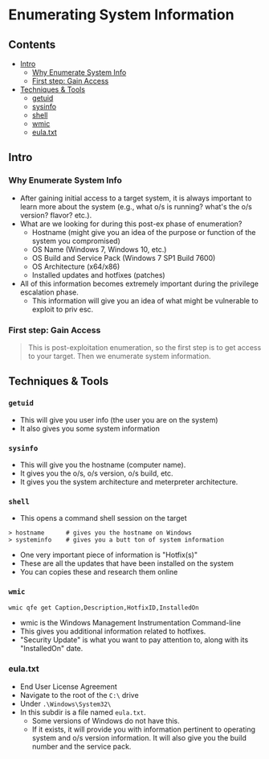 # Enumerating System Information

## Contents
- [Intro](#intro)
  - [Why Enumerate System Info](#why-enumerate-system-info)
  - [First step: Gain Access](#first-step-gain-access)
- [Techniques & Tools](#techniques--tools)
  - [getuid](#getuid)
  - [sysinfo](#sysinfo)
  - [shell](#shell)
  - [wmic](#wmic)
  - [eula.txt](#eulatxt)

## Intro

### Why Enumerate System Info
- After gaining initial access to a target system, it is always important to learn more about the system (e.g., what o/s is running? what's the o/s version? flavor? etc.).
- What are we looking for during this post-ex phase of enumeration?
  - Hostname (might give you an idea of the purpose or function of the system you compromised)
  - OS Name (Windows 7, Windows 10, etc.)
  - OS Build and Service Pack (Windows 7 SP1 Build 7600)
  - OS Architecture (x64/x86)
  - Installed updates and hotfixes (patches)
- All of this information becomes extremely important during the privilege escalation phase.
  - This information will give you an idea of what might be vulnerable to exploit to priv esc.
 
### First step: Gain Access
> This is post-exploitation enumeration, so the first step is to get access to your target. Then we enumerate system information.

## Techniques & Tools

### `getuid` 
- This will give you user info (the user you are on the system)
- It also gives you some system information

### `sysinfo` 
- This will give you the hostname (computer name).
- It gives you the o/s, o/s version, o/s build, etc.
- It gives you the system architecture and meterpreter architecture.

### `shell` 
- This opens a command shell session on the target
```
> hostname      # gives you the hostname on Windows
> systeminfo    # gives you a butt ton of system information
```
- One very important piece of information is "Hotfix(s)"
- These are all the updates that have been installed on the system
- You can copies these and research them online

### `wmic`
```
wmic qfe get Caption,Description,HotfixID,InstalledOn 
```
- wmic is the Windows Management Instrumentation Command-line
- This gives you additional information related to hotfixes.
- "Security Update" is what you want to pay attention to, along with its "InstalledOn" date.

### eula.txt
- End User License Agreement
- Navigate to the root of the `C:\` drive
- Under `.\Windows\System32\`
- In this subdir is a file named `eula.txt`.
  - Some versions of Windows do not have this.
  - If it exists, it will provide you with information pertinent to operating system and o/s version information. It will also give you the build number and the service pack. 

